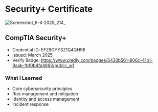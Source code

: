 # Security+ Certificate

![Screenshot_8-4-2025_214_](https://github.com/user-attachments/assets/41daadd2-d51c-4382-a331-885b817c11ab)



## CompTIA Security+  
- Credential ID:  EFZ8GYYSZ1Q4QH9B  
- Issued: March 2025 
- Verify Badge: https://www.credly.com/badges/6433b561-806c-41b1-9aab-fb10b4fa4863/public_url

### What I Learned
- Core cybersecurity principles
- Risk management and mitigation
- Identity and access management
- Incident response

